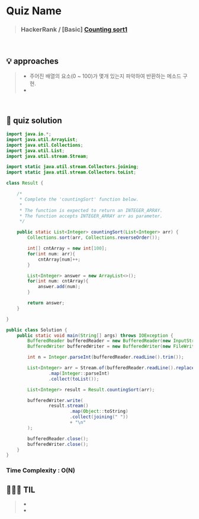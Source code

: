 # Quiz Name
> ### HackerRank / [Basic] <a href = "https://www.hackerrank.com/challenges/one-week-preparation-kit-countingsort1/problem?isFullScreen=true&h_l=interview&playlist_slugs%5B%5D=preparation-kits&playlist_slugs%5B%5D=one-week-preparation-kit&playlist_slugs%5B%5D=one-week-day-two"> Counting sort1 </a>

<br>

## 💡 approaches
>  - 주어진 배열의 요소(0 ~ 100)가 몇개 있는지 파악하여 반환하는 메소드 구현.
>  - 

<br>

## 🔑 quiz solution

```java
import java.io.*;
import java.util.ArrayList;
import java.util.Collections;
import java.util.List;
import java.util.stream.Stream;

import static java.util.stream.Collectors.joining;
import static java.util.stream.Collectors.toList;

class Result {

    /*
     * Complete the 'countingSort' function below.
     *
     * The function is expected to return an INTEGER_ARRAY.
     * The function accepts INTEGER_ARRAY arr as parameter.
     */

    public static List<Integer> countingSort(List<Integer> arr) {
        Collections.sort(arr, Collections.reverseOrder());

        int[] cntArray = new int[100];
        for(int num: arr){
            cntArray[num]++;
        }

        List<Integer> answer = new ArrayList<>();
        for(int num: cntArray){
            answer.add(num);
        }

        return answer;
    }

}

public class Solution {
    public static void main(String[] args) throws IOException {
        BufferedReader bufferedReader = new BufferedReader(new InputStreamReader(System.in));
        BufferedWriter bufferedWriter = new BufferedWriter(new FileWriter(System.getenv("OUTPUT_PATH")));

        int n = Integer.parseInt(bufferedReader.readLine().trim());

        List<Integer> arr = Stream.of(bufferedReader.readLine().replaceAll("\\s+$", "").split(" "))
                .map(Integer::parseInt)
                .collect(toList());

        List<Integer> result = Result.countingSort(arr);

        bufferedWriter.write(
                result.stream()
                        .map(Object::toString)
                        .collect(joining(" "))
                        + "\n"
        );

        bufferedReader.close();
        bufferedWriter.close();
    }
}
```
### Time Complexity : O(N)
## 👩🏻‍🏫 TIL
>  -
>  -
